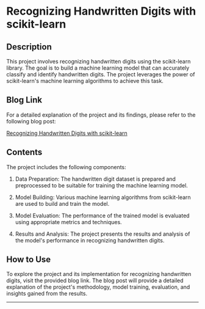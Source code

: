 # Recognizing Handwritten Digits with scikit-learn

## Description

This project involves recognizing handwritten digits using the scikit-learn library. The goal is to build a machine learning model that can accurately classify and identify handwritten digits. The project leverages the power of scikit-learn's machine learning algorithms to achieve this task.

## Blog Link

For a detailed explanation of the project and its findings, please refer to the following blog post:

[Recognizing Handwritten Digits with scikit-learn](https://analysisforglobalwarming.blogspot.com/2022/10/recognizing-handwritten-digits-with.html)

## Contents

The project includes the following components:

1. Data Preparation: The handwritten digit dataset is prepared and preprocessed to be suitable for training the machine learning model.

2. Model Building: Various machine learning algorithms from scikit-learn are used to build and train the model.

3. Model Evaluation: The performance of the trained model is evaluated using appropriate metrics and techniques.

4. Results and Analysis: The project presents the results and analysis of the model's performance in recognizing handwritten digits.

## How to Use

To explore the project and its implementation for recognizing handwritten digits, visit the provided blog link. The blog post will provide a detailed explanation of the project's methodology, model training, evaluation, and insights gained from the results.

---


